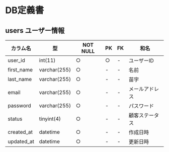 # DB定義書

## users ユーザー情報
|カラム名|型|NOT NULL|PK|FK|和名|
|---|---|---|---|---|---|
|user_id|int(11)|○|○|-|ユーザーID|
|first_name|varchar(255)|○|-|-|名前|
|last_name|varchar(255)|○|-|-|苗字|
|email|varchar(255)|○|-|-|メールアドレス|
|password|varchar(255)|○|-|-|パスワード|
|status|tinyint(4)|○|-|-|顧客ステータス|
|created_at|datetime|○|-|-|作成日時|
|updated_at|datetime|○|-|-|更新日時|